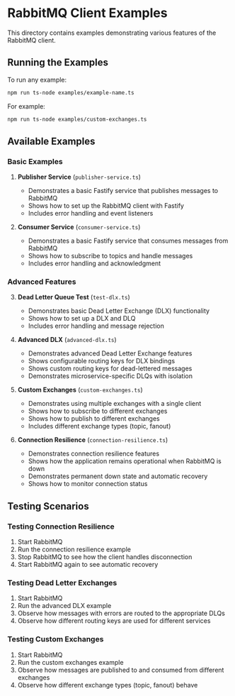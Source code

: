 # RabbitMQ Client Examples

This directory contains examples demonstrating various features of the RabbitMQ client.

## Running the Examples

To run any example:

```bash
npm run ts-node examples/example-name.ts
```

For example:

```bash
npm run ts-node examples/custom-exchanges.ts
```

## Available Examples

### Basic Examples

1. **Publisher Service** (`publisher-service.ts`)

   - Demonstrates a basic Fastify service that publishes messages to RabbitMQ
   - Shows how to set up the RabbitMQ client with Fastify
   - Includes error handling and event listeners

2. **Consumer Service** (`consumer-service.ts`)
   - Demonstrates a basic Fastify service that consumes messages from RabbitMQ
   - Shows how to subscribe to topics and handle messages
   - Includes error handling and acknowledgment

### Advanced Features

3. **Dead Letter Queue Test** (`test-dlx.ts`)

   - Demonstrates basic Dead Letter Exchange (DLX) functionality
   - Shows how to set up a DLX and DLQ
   - Includes error handling and message rejection

4. **Advanced DLX** (`advanced-dlx.ts`)

   - Demonstrates advanced Dead Letter Exchange features
   - Shows configurable routing keys for DLX bindings
   - Shows custom routing keys for dead-lettered messages
   - Demonstrates microservice-specific DLQs with isolation

5. **Custom Exchanges** (`custom-exchanges.ts`)

   - Demonstrates using multiple exchanges with a single client
   - Shows how to subscribe to different exchanges
   - Shows how to publish to different exchanges
   - Includes different exchange types (topic, fanout)

6. **Connection Resilience** (`connection-resilience.ts`)
   - Demonstrates connection resilience features
   - Shows how the application remains operational when RabbitMQ is down
   - Demonstrates permanent down state and automatic recovery
   - Shows how to monitor connection status

## Testing Scenarios

### Testing Connection Resilience

1. Start RabbitMQ
2. Run the connection resilience example
3. Stop RabbitMQ to see how the client handles disconnection
4. Start RabbitMQ again to see automatic recovery

### Testing Dead Letter Exchanges

1. Start RabbitMQ
2. Run the advanced DLX example
3. Observe how messages with errors are routed to the appropriate DLQs
4. Observe how different routing keys are used for different services

### Testing Custom Exchanges

1. Start RabbitMQ
2. Run the custom exchanges example
3. Observe how messages are published to and consumed from different exchanges
4. Observe how different exchange types (topic, fanout) behave
